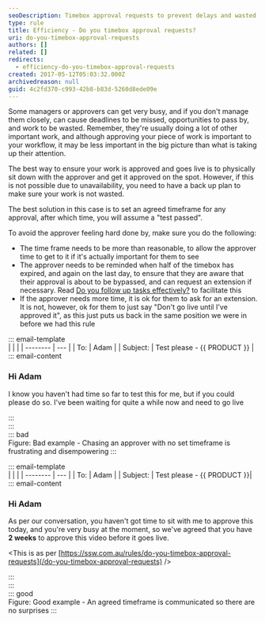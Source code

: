 ```yaml
---
seoDescription: Timebox approval requests to prevent delays and wasted effort, ensuring efficient workflow management.
type: rule
title: Efficiency - Do you timebox approval requests?
uri: do-you-timebox-approval-requests
authors: []
related: []
redirects:
  - efficiency-do-you-timebox-approval-requests
created: 2017-05-12T05:03:32.000Z
archivedreason: null
guid: 4c2fd370-c993-42b8-b83d-5260d8ede09e
---
```


Some managers or approvers can get very busy, and if you don't manage them closely, can cause deadlines to be missed, opportunities to pass by, and work to be wasted. Remember, they're usually doing a lot of other important work, and although approving your piece of work is important to your workflow, it may be less important in the big picture than what is taking up their attention.

<!--endintro-->

The best way to ensure your work is approved and goes live is to physically sit down with the approver and get it approved on the spot. However, if this is not possible due to unavailability, you need to have a back up plan to make sure your work is not wasted.

The best solution in this case is to set an agreed timeframe for any approval, after which time, you will assume a "test passed".

To avoid the approver feeling hard done by, make sure you do the following:

* The time frame needs to be more than reasonable, to allow the approver time to get to it if it's actually important for them to see
* The approver needs to be reminded when half of the timebox has expired, and again on the last day, to ensure that they are aware that their approval is about to be bypassed, and can request an extension if necessary. Read [Do you follow up tasks effectively?](/do-you-follow-up-emails-effectively) to facilitate this
* If the approver needs more time, it is ok for them to ask for an extension. It is not, however, ok for them to just say "Don't go live until I've approved it", as this just puts us back in the same position we were in before we had this rule

::: email-template  
|          |     |
| -------- | --- |
| To:      | Adam |
| Subject: | Test please - {{ PRODUCT }} |  
::: email-content  

### Hi Adam

I know you haven't had time so far to test this for me, but if you could please do so. I've been waiting for quite a while now and need to go live

:::  
:::  
::: bad  
Figure: Bad example - Chasing an approver with no set timeframe is frustrating and disempowering
:::

::: email-template  
|          |     |
| -------- | --- |
| To:      | Adam |
| Subject: | Test please - {{ PRODUCT }}|  
::: email-content  

### Hi Adam

As per our conversation, you haven't got time to sit with me to approve this today, and you're very busy at the moment, so we've agreed that you have **2 weeks** to approve this video before it goes live.

&lt;This is as per [https://ssw.com.au/rules/do-you-timebox-approval-requests](/do-you-timebox-approval-requests) /&gt;

:::  
:::  
::: good  
Figure: Good example - An agreed timeframe is communicated so there are no surprises
:::